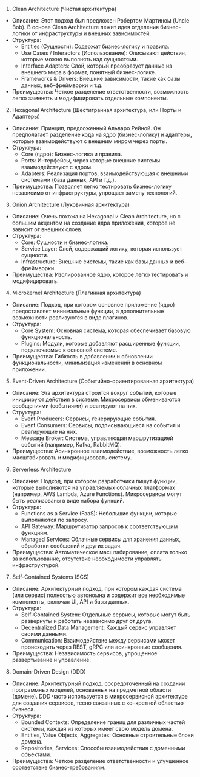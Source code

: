 1. Clean Architecture (Чистая архитектура)
- Описание: Этот подход был предложен Робертом Мартином (Uncle Bob). В основе Clean Architecture лежит идея отделения бизнес-логики от инфраструктуры и внешних зависимостей.
- Структура:
   - Entities (Сущности): Содержат бизнес-логику и правила.
   - Use Cases / Interactors (Использование): Описывают действия, которые можно выполнять над сущностями.
   - Interface Adapters: Слой, который преобразует данные из внешнего мира в формат, понятный бизнес-логике.
   - Frameworks & Drivers: Внешние зависимости, такие как базы данных, веб-фреймворки и т.д.
- Преимущества: Четкое разделение ответственности, возможность легко заменять и модифицировать отдельные компоненты.

2. Hexagonal Architecture (Шестигранная архитектура, или Порты и Адаптеры)
- Описание: Принцип, предложенный Альваро Рейной. Он предполагает разделение кода на ядро (бизнес-логику) и адаптеры, которые взаимодействуют с внешним миром через порты.
- Структура:
   - Core (ядро): Бизнес-логика и правила.
   - Ports: Интерфейсы, через которые внешние системы взаимодействуют с ядром.
   - Adapters: Реализация портов, взаимодействующая с внешними системами (база данных, API и т.д.).
- Преимущества: Позволяет легко тестировать бизнес-логику независимо от инфраструктуры, упрощает замену технологий.

3. Onion Architecture (Луковичная архитектура)
- Описание: Очень похожа на Hexagonal и Clean Architecture, но с большим акцентом на создание ядра приложения, которое не зависит от внешних слоев.
- Структура:
   - Core: Сущности и бизнес-логика.
   - Service Layer: Слой, содержащий логику, которая использует сущности.
   - Infrastructure: Внешние системы, такие как базы данных и веб-фреймворки.
- Преимущества: Изолированное ядро, которое легко тестировать и модифицировать.

4. Microkernel Architecture (Плагинная архитектура)
- Описание: Подход, при котором основное приложение (ядро) предоставляет минимальные функции, а дополнительные возможности реализуются в виде плагинов.
- Структура:
   - Core System: Основная система, которая обеспечивает базовую функциональность.
   - Plugins: Модули, которые добавляют расширенные функции, подключаемые к основной системе.
- Преимущества: Гибкость в добавлении и обновлении функциональности, минимизация изменений в основном приложении.

5. Event-Driven Architecture (Событийно-ориентированная архитектура)
- Описание: Эта архитектура строится вокруг событий, которые инициируют действия в системе. Микросервисы обмениваются сообщениями (событиями) и реагируют на них.
- Структура:
   - Event Producers: Сервисы, генерирующие события.
   - Event Consumers: Сервисы, подписывающиеся на события и реагирующие на них.
   - Message Broker: Система, управляющая маршрутизацией событий (например, Kafka, RabbitMQ).
- Преимущества: Асинхронное взаимодействие, возможность легко масштабировать и модифицировать систему.

6. Serverless Architecture
- Описание: Подход, при котором разработчики пишут функции, которые выполняются на управляемых облачных платформах (например, AWS Lambda, Azure Functions). Микросервисы могут быть реализованы в виде набора функций.
- Структура:
   - Functions as a Service (FaaS): Небольшие функции, которые выполняются по запросу.
   - API Gateway: Маршрутизатор запросов к соответствующим функциям.
   - Managed Services: Облачные сервисы для хранения данных, обработки сообщений и других задач.
- Преимущества: Автоматическое масштабирование, оплата только за использование, отсутствие необходимости управлять инфраструктурой.

7. Self-Contained Systems (SCS)
- Описание: Архитектурный подход, при котором каждая система (или сервис) полностью автономна и содержит все необходимые компоненты, включая UI, API и базы данных.
- Структура:
   - Self-Contained System: Отдельные сервисы, которые могут быть развернуты и работать независимо друг от друга.
   - Decentralized Data Management: Каждый сервис управляет своими данными.
   - Communication: Взаимодействие между сервисами может происходить через REST, gRPC или асинхронные сообщения.
- Преимущества: Независимость сервисов, упрощенное развертывание и управление.

8. Domain-Driven Design (DDD)
- Описание: Архитектурный подход, сосредоточенный на создании программных моделей, основанных на предметной области (домене). DDD часто используется в микросервисной архитектуре для создания сервисов, тесно связанных с конкретной областью бизнеса.
- Структура:
   - Bounded Contexts: Определение границ для различных частей системы, каждая из которых имеет свою модель домена.
   - Entities, Value Objects, Aggregates: Основные строительные блоки домена.
   - Repositories, Services: Способы взаимодействия с доменными объектами.
- Преимущества: Четкое разделение ответственности и улучшенное соответствие бизнес-требованиям.
